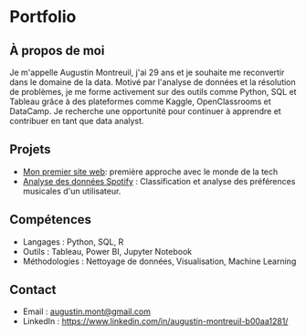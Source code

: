 # Portfolio 

## À propos de moi
Je m'appelle Augustin Montreuil, j'ai 29 ans et je souhaite me reconvertir dans le domaine de la data. Motivé par l'analyse de données et la résolution de problèmes, je me forme activement sur des outils comme Python, SQL et Tableau grâce à des plateformes comme Kaggle, OpenClassrooms et DataCamp. Je recherche une opportunité pour continuer à apprendre et contribuer en tant que data analyst.  

## Projets
- [Mon premier site web](https://github.com/augu-gif/mon-premier-site-web.git): première approche avec le monde de la tech
- [Analyse des données Spotify](https://github.com/augu-gif/projet-spotify) : Classification et analyse des préférences musicales d'un utilisateur.

## Compétences
- Langages : Python, SQL, R
- Outils : Tableau, Power BI, Jupyter Notebook
- Méthodologies : Nettoyage de données, Visualisation, Machine Learning

## Contact
- Email : augustin.mont@gmail.com
- LinkedIn : https://www.linkedin.com/in/augustin-montreuil-b00aa1281/

